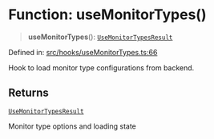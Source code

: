 # Function: useMonitorTypes()

> **useMonitorTypes**(): [`UseMonitorTypesResult`](../interfaces/UseMonitorTypesResult.md)

Defined in: [src/hooks/useMonitorTypes.ts:66](https://github.com/Nick2bad4u/Uptime-Watcher/blob/8a1973382d5fe14c52996ecda381894eb7ecd4a6/src/hooks/useMonitorTypes.ts#L66)

Hook to load monitor type configurations from backend.

## Returns

[`UseMonitorTypesResult`](../interfaces/UseMonitorTypesResult.md)

Monitor type options and loading state
